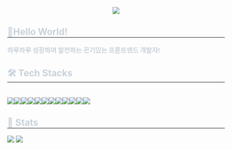 

<!--
**6bjs4112/6bjs4112** is a ✨ _special_ ✨ repository because its `README.md` (this file) appears on your GitHub profile.

Here are some ideas to get you started:

- 🔭 I’m currently working on ...
- 🌱 I’m currently learning ...
- 👯 I’m looking to collaborate on ...
- 🤔 I’m looking for help with ...
- 💬 Ask me about ...
- 📫 How to reach me: ...
- 😄 Pronouns: ...
- ⚡ Fun fact: ...
-->

<div align= "center">
    <img src="https://capsule-render.vercel.app/api?type=waving&color=0:8f94ff,100:ff7070&height=180&text=Yoonha%20Kim's%20Github&animation=twinkling&fontColor=ffffff&fontSize=45" />
    </div>
    <div style="text-align: left;"> 
    <h2 style="border-bottom: 1px solid #21262d; color: #c9d1d9;"> 🥰Hello World! </h2>  
    <div style="font-weight: 700; font-size: 15px; text-align: left; color: #c9d1d9;"> 하루하루 성장하며 발전하는 끈기있는 프론트엔드 개발자!</li> </div> 
    </div>
    <div style="text-align: left;">
    <h2 style="border-bottom: 1px solid #21262d; color: #c9d1d9;"> 🛠️ Tech Stacks </h2> <br> 
   <div class="skills" style="margin: 0; text-align: left; display: flex; flex-wrap: wrap;">
          <img src="https://img.shields.io/badge/HTML5-E34F26?style=flat&logo=HTML5&logoColor=white">
          <img src="https://img.shields.io/badge/CSS3-1572B6?style=flat&logo=CSS3&logoColor=white">
          <img src="https://img.shields.io/badge/Javascript-F7DF1E?style=flat&logo=Javascript&logoColor=white">
          <img src="https://img.shields.io/badge/React-61DAFB?style=flat&logo=React&logoColor=white">
          <img src="https://img.shields.io/badge/Next.js-000000?style=flat&logo=Next.js&logoColor=white">
          <br/><img src="https://img.shields.io/badge/Vue.js-4FC08D?style=flat&logo=Vue.js&logoColor=white">
          <img src="https://img.shields.io/badge/jQuery-0769AD?style=flat&logo=jQuery&logoColor=white">
          <img src="https://img.shields.io/badge/Sass-CC6699?style=flat&logo=Sass&logoColor=white">
          <img src="https://img.shields.io/badge/MySQL-4479A1?style=flat&logo=MySQL&logoColor=white">
          <img src="https://img.shields.io/badge/MariaDB-003545?style=flat&logo=MariaDB&logoColor=white">
          <br/><img src="https://img.shields.io/badge/MongoDB-47A248?style=flat&logo=MongoDB&logoColor=white">
          <img src="https://img.shields.io/badge/Figma-F24E1E?style=flat&logo=Figma&logoColor=white">
          </div>
    </div>
    <div style="text-align: left;"> 
    <h2 style="border-bottom: 1px solid #21262d; color: #c9d1d9;"> 🏅 Stats </h2> <div style="text-align: left;"> <img src="https://github-readme-stats.vercel.app/api?username=6bjs4112&bg_color=60,8f94ff,ffa8a8&title_color=ffffff&text_color=ffffff"
         /> <img src="https://github-readme-stats.vercel.app/api/top-langs/?username=6bjs4112&layout=compact&bg_color=60,8f94ff,ffa8a8&title_color=ffffff&text_color=ffffff"
           /> </div> 
    </div>
    
